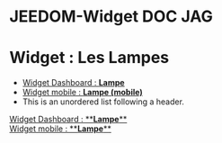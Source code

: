 # JEEDOM-Widget DOC JAG

<h1 id="Lampe">Widget : Les Lampes</h1>

<ul>
  <li><a href="./JEEDOM-Lampe-README.html">Widget Dashboard : <b>Lampe</b></a></li>
  <li><a href="./JEEDOM-Lampe--mobile-README.html">Widget mobile : <b>Lampe (mobile)</b></a></li>
  <li>This is an unordered list following a header.</li>
</ul>
<a href="./JEEDOM-Lampe-README.html">Widget Dashboard : **<b>Lampe</b>**</a><br/>
<a href="./JEEDOM-Lampe--mobile-README.html">Widget mobile : **<b>Lampe</b>**</a><br/>